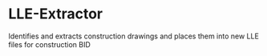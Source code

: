 # LLE-Extractor
Identifies and extracts construction drawings and places them into new LLE files for construction BID
